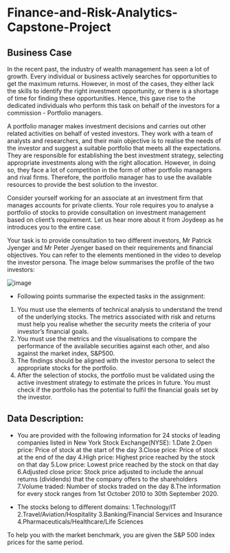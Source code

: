 # Finance-and-Risk-Analytics-Capstone-Project

## Business Case

In the recent past, the industry of wealth management has seen a lot of growth. Every individual or business actively searches for opportunities to get the maximum returns. However, in most of the cases, they either lack the skills to identify the right investment opportunity, or there is a shortage of time for finding these opportunities. Hence, this gave rise to the dedicated individuals who perform this task on behalf of the investors for a commission - Portfolio managers.

A portfolio manager makes investment decisions and carries out other related activities on behalf of vested investors. They work with a team of analysts and researchers, and their main objective is to realise the needs of the investor and suggest a suitable portfolio that meets all the expectations. They are responsible for establishing the best investment strategy, selecting appropriate investments along with the right allocation. However, in doing so, they face a lot of competition in the form of other portfolio managers and rival firms. Therefore, the portfolio manager has to use the available resources to provide the best solution to the investor.

Consider yourself working for an associate at an investment firm that manages accounts for private clients. Your role requires you to analyse a portfolio of stocks to provide consultation on investment management based on client’s requirement. Let us hear more about it from Joydeep as he introduces you to the entire case.

Your task is to provide consultation to two different investors, Mr Patrick Jyenger and Mr Peter Jyenger based on their requirements and financial objectives. You can refer to the elements mentioned in the video to develop the investor persona. The image below summarises the profile of the two investors:

![image](https://github.com/amity024/Finance-and-Risk-Analytics-Capstone-Project/assets/108462979/8babb56b-26df-421c-a6a2-147071a3e830)

 - Following points summarise the expected tasks in the assignment:

 1. You must use the elements of technical analysis to understand the trend of the underlying stocks. The metrics associated with risk and returns must help you realise whether the security meets the criteria of your investor’s financial goals.
 2. You must use the metrics and the visualisations to compare the performance of the available securities against each other, and also against the market index, S&P500.
 3. The findings should be aligned with the investor persona to select the appropriate stocks for the portfolio.
 4. After the selection of stocks, the portfolio must be validated using the active investment strategy to estimate the prices in future. You must check if the portfolio has the potential to fulfil the financial goals set by the investor.

## Data Description:
 - You are provided with the following information for 24 stocks of leading companies listed in New York Stock Exchange(NYSE):
 1.Date
 2.Open price: Price of stock at the start of the day
 3.Close price: Price of stock at the end of the day
 4.High price: Highest price reached by the stock on that day
 5.Low price: Lowest price reached by the stock on that day
 6.Adjusted close price: Stock price adjusted to include the annual returns (dividends) that the company offers to the shareholders
 7.Volume traded: Number of stocks traded on the day
 8.The information for every stock ranges from 1st October 2010 to 30th September 2020.

 - The stocks belong to different domains:
1.Technology/IT
2.Travel/Aviation/Hospitality
3.Banking/Financial Services and Insurance
4.Pharmaceuticals/Healthcare/Life Sciences

To help you with the market benchmark, you are given the S&P 500 index prices for the same period.
  
